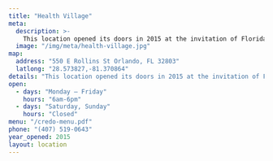 ```yaml
---
title: "Health Village"
meta:
  description: >-
    This location opened its doors in 2015 at the invitation of Florida Hospital with the vision of becoming the neighborhood coffee shop for the burgeoning Health Village. Outlined with a 30&#x27; high wall of windows right along the Sun Rail route, it&#x27;s an inspiring place to work or meet and get things done. Open five days a week, and the mezzanine or whole space is available to rent for private events. Parking is available at two garages and we&#x27;ll validate.
  image: "/img/meta/health-village.jpg"
map:
  address: "550 E Rollins St Orlando, FL 32803"
  latlong: "28.573827,-81.370864"
details: "This location opened its doors in 2015 at the invitation of Florida Hospital with the vision of becoming the neighborhood coffee shop for the burgeoning Health Village. Outlined with a 30&#x27; high wall of windows right along the Sun Rail route, it&#x27;s an inspiring place to work or meet and get things done. Open five days a week, and the mezzanine or whole space is available to rent for private events. Parking is available at two garages and we&#x27;ll validate."
open:
  - days: "Monday – Friday"
    hours: "6am-6pm"
  - days: "Saturday, Sunday"
    hours: "Closed"
menu: "/credo-menu.pdf"
phone: "(407) 519-0643"
year_opened: 2015
layout: location
---
```

